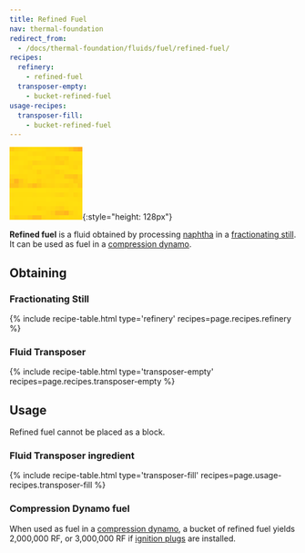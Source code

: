 ```yaml
---
title: Refined Fuel
nav: thermal-foundation
redirect_from:
  - /docs/thermal-foundation/fluids/fuel/refined-fuel/
recipes:
  refinery:
    - refined-fuel
  transposer-empty:
    - bucket-refined-fuel
usage-recipes:
  transposer-fill:
    - bucket-refined-fuel
---
```


![Refined fuel](/assets/images/thermal-foundation/refined-fuel.gif){:style="height: 128px"}


**Refined fuel** is a fluid obtained by processing [naphtha](/docs/naphtha/) in
a [fractionating still](/docs/fractionating-still/). It can be used as fuel in a
[compression dynamo](/docs/compression-dynamo/).


Obtaining
---------

### Fractionating Still
{% include recipe-table.html type='refinery' recipes=page.recipes.refinery %}

### Fluid Transposer
{% include recipe-table.html type='transposer-empty' recipes=page.recipes.transposer-empty %}


Usage
-----

Refined fuel cannot be placed as a block.

### Fluid Transposer ingredient
{% include recipe-table.html type='transposer-fill' recipes=page.usage-recipes.transposer-fill %}

### Compression Dynamo fuel
When used as fuel in a [compression dynamo](/docs/compression-dynamo/), a bucket
of refined fuel yields 2,000,000 RF, or 3,000,000 RF if [ignition
plugs](/docs/augment-ignition-plugs/) are installed.
